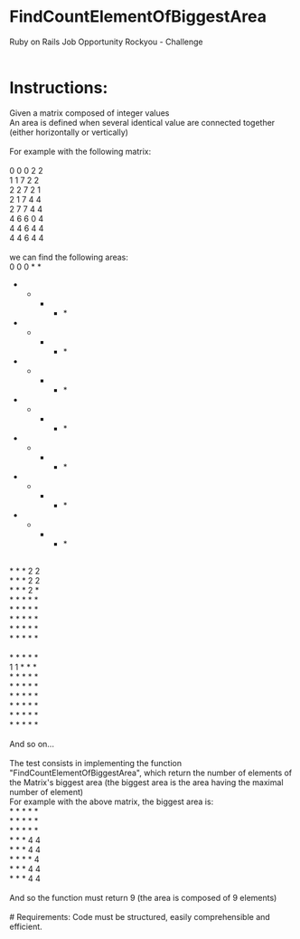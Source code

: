 # FindCountElementOfBiggestArea
Ruby on Rails Job Opportunity Rockyou - Challenge
<br><br>
# Instructions:
Given a matrix composed of integer values<br>
An area is defined when several identical value are connected together (either horizontally or vertically)
<br><br>
For example with the following matrix:
<br><br>
0 0 0 2 2<br>
1 1 7 2 2<br>
2 2 7 2 1<br>
2 1 7 4 4<br>
2 7 7 4 4<br>
4 6 6 0 4<br>
4 4 6 4 4<br>
4 4 6 4 4<br>
<br>
we can find the following areas:<br>
0 0 0 * *<br>
* * * * *<br>
* * * * *<br>
* * * * *<br>
* * * * *<br>
* * * * *<br>
* * * * *<br>
* * * * *<br>
<br>
* * * 2 2<br>
* * * 2 2<br>
* * * 2 *<br>
* * * * *<br>
* * * * *<br>
* * * * *<br>
* * * * *<br>
* * * * *<br>
<br>
* * * * *<br>
1 1 * * *<br>
* * * * *<br>
* * * * *<br>
* * * * *<br>
* * * * *<br>
* * * * *<br>
* * * * *<br>
<br>
And so on...
<br><br>
The test consists in implementing the function "FindCountElementOfBiggestArea", which return the number of elements of the Matrix's biggest area (the biggest area is the area having the maximal number of element)<br>
For example with the above matrix, the biggest area is:<br>
* * * * *<br>
* * * * *<br>
* * * * *<br>
* * * 4 4<br>
* * * 4 4<br>
* * * * 4<br>
* * * 4 4<br>
* * * 4 4<br>
<br>
And so the function must return 9 (the area is composed of 9 elements)
<br><br>
# Requirements:
Code must be structured, easily comprehensible and efficient.
